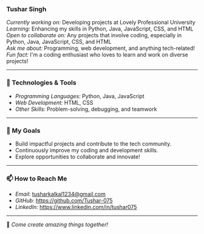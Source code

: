 ### Tushar Singh

*Currently working on:* Developing projects at Lovely Professional University  
*Learning:* Enhancing my skills in Python, Java, JavaScript, CSS, and HTML  
*Open to collaborate on:* Any projects that involve coding, especially in Python, Java, JavaScript, CSS, and HTML  
*Ask me about:* Programming, web development, and anything tech-related!  
*Fun fact:* I'm a coding enthusiast who loves to learn and work on diverse projects!  

---

### 🔧 Technologies & Tools

- *Programming Languages:* Python, Java, JavaScript  
- *Web Development:* HTML, CSS  
- *Other Skills:* Problem-solving, debugging, and teamwork  

---

### 🌱 My Goals

- Build impactful projects and contribute to the tech community.  
- Continuously improve my coding and development skills.  
- Explore opportunities to collaborate and innovate!  

---

### 📫 How to Reach Me

- *Email:* tusharkalkal1234@gmail.com
- *GitHub:* https://github.com/Tushar-075
- *LinkedIn:* https://www.linkedin.com/in/tushar075

---

🌟 *Come create amazing things together!*
